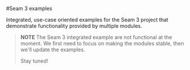 #Seam 3 examples

Integrated, use-case oriented examples for the Seam 3 project that demonstrate
functionality provided by multiple modules.

> **NOTE**
> The Seam 3 integrated example are not functional at the moment. We first need
> to focus on making the modules stable, then we'll update the examples.
> 
> Stay tuned!
